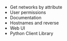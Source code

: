 * Get networks by attribute
* User permissions
* Documentation
* Hostnames and reverse
* Web UI
* Python Client Library
